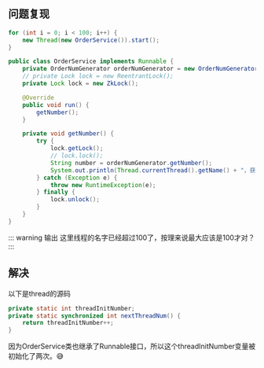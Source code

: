 ## 问题复现

```java
for (int i = 0; i < 100; i++) {
    new Thread(new OrderService()).start();
}

public class OrderService implements Runnable {
    private OrderNumGenerator orderNumGenerator = new OrderNumGenerator();
    // private Lock lock = new ReentrantLock();
    private Lock lock = new ZkLock();

    @Override
    public void run() {
        getNumber();
    }

    private void getNumber() {
        try {
            lock.getLock();
            // lock.lock();
            String number = orderNumGenerator.getNumber();
            System.out.println(Thread.currentThread().getName() + "，获取的number：" + number);
        } catch (Exception e) {
            throw new RuntimeException(e);
        } finally {
            lock.unlock();
        }
    }
}
```

::: warning 输出
这里线程的名字已经超过100了，按理来说最大应该是100才对？
:::

## 解决

以下是thread的源码
```java
private static int threadInitNumber;
private static synchronized int nextThreadNum() {
    return threadInitNumber++;
}
```

因为OrderService类也继承了Runnable接口，所以这个threadInitNumber变量被初始化了两次。:sweat_smile:
